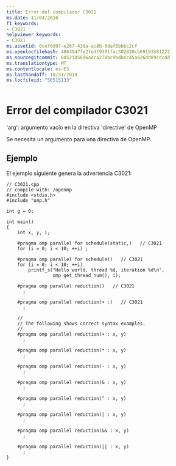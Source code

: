 ```yaml
---
title: Error del compilador C3021
ms.date: 11/04/2016
f1_keywords:
- C3021
helpviewer_keywords:
- C3021
ms.assetid: 0cef6d97-e267-438a-ac8b-0daf5bbbc2cf
ms.openlocfilehash: 4863947fe2fedf9301fac302820cb69193581222
ms.sourcegitcommit: 6052185696adca270bc9bdbec45a626dd89cdcdd
ms.translationtype: MT
ms.contentlocale: es-ES
ms.lasthandoff: 10/31/2018
ms.locfileid: "50515133"
---
```

# <a name="compiler-error-c3021"></a>Error del compilador C3021

'arg': argumento vacío en la directiva 'directive' de OpenMP

Se necesita un argumento para una directiva de OpenMP.

## <a name="example"></a>Ejemplo

El ejemplo siguiente genera la advertencia C3021:

```
// C3021.cpp
// compile with: /openmp
#include <stdio.h>
#include "omp.h"

int g = 0;

int main()
{
    int x, y, i;

    #pragma omp parallel for schedule(static,)   // C3021
    for (i = 0; i < 10; ++i) ;

    #pragma omp parallel for schedule()   // C3021
    for (i = 0; i < 10; ++i)
        printf_s("Hello world, thread %d, iteration %d\n",
                 omp_get_thread_num(), i);

    #pragma omp parallel reduction()   // C3021
      ;

    #pragma omp parallel reduction(+ :)   // C3021
      ;

    //
    // The following shows correct syntax examples.
    //
    #pragma omp parallel reduction(+ : x, y)
      ;

    #pragma omp parallel reduction(* : x, y)
      ;

    #pragma omp parallel reduction(- : x, y)
      ;

    #pragma omp parallel reduction(& : x, y)
      ;

    #pragma omp parallel reduction(^ : x, y)
      ;

    #pragma omp parallel reduction(| : x, y)
      ;

    #pragma omp parallel reduction(&& : x, y)
      ;

    #pragma omp parallel reduction(|| : x, y)
      ;
}
```